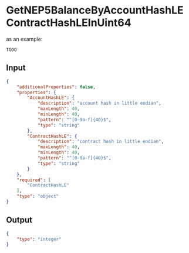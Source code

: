 # GetNEP5BalanceByAccountHashLEContractHashLEInUint64

as an example:

```
TODO
```


## Input

```json
{
    "additionalProperties": false,
    "properties": {
        "AccountHashLE": {
            "description": "account hash in little endian",
            "maxLength": 40,
            "minLength": 40,
            "pattern": "^[0-9a-f]{40}$",
            "type": "string"
        },
        "ContractHashLE": {
            "description": "contract hash in little endian",
            "maxLength": 40,
            "minLength": 40,
            "pattern": "^[0-9a-f]{40}$",
            "type": "string"
        }
    },
    "required": [
        "ContractHashLE"
    ],
    "type": "object"
}
```

## Output

```json
{
    "type": "integer"
}
```

